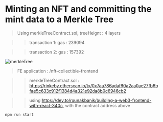 # Minting an NFT and committing the mint data to a Merkle Tree

> Using merkleTreeContract.sol,  treeHeignt : 4 layers

> > transaction 1: gas : 239094

> > transaction 2: gas : 157392

![merkleTree](https://github.com/alienflip/zku/blob/main/week_1/nft-collectible-frontend/Screenshot%20(35).png)

> FE application : /nft-collectible-frontend

> > merkleTreeContract.sol : https://rinkeby.etherscan.io/tx/0x7aa786adaf60a2aa0ae27fb6bfae5c633c912f1384d4a321e92da8b0c6946cb2

> > using https://dev.to/rounakbanik/building-a-web3-frontend-with-react-340c, with the contract address above

```
npm run start
```
